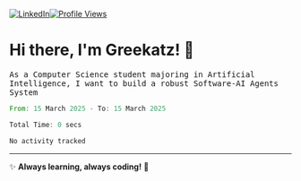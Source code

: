 [![LinkedIn](https://img.shields.io/badge/LinkedIn-0077B5?style=flat&logo=linkedin&logoColor=white)](https://www.linkedin.com/in/hungarbeit1912/)[![Profile Views](https://komarev.com/ghpvc/?username=Greekatz&color=blue&style=flat-square)](https://github.com/Greekatz)  


# Hi there, I'm Greekatz! 👋

<samp>As a Computer Science student majoring in Artificial Intelligence, I want to build a robust Software-AI Agents System<samp>


<!--START_SECTION:waka-->

```rust
From: 15 March 2025 - To: 15 March 2025

Total Time: 0 secs

No activity tracked
```

<!--END_SECTION:waka-->

---
✨ **Always learning, always coding!** 🚀
